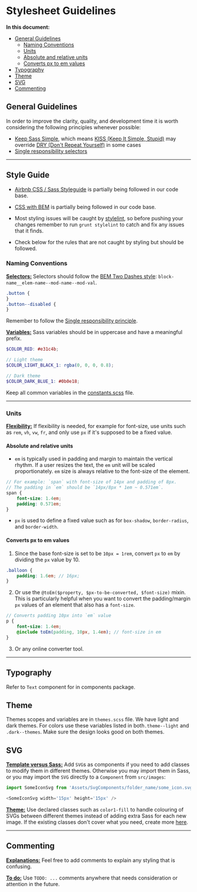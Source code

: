 # Stylesheet Guidelines

**In this document:**

-   [General Guidelines](#general-guidelines)
    -   [Naming Conventions](#naming-conventions)
    -   [Units](#units)
    -   [Absolute and relative units](#absolute-and-relative-units)
    -   [Converts px to em values](#converts-px-to-em-values)
-   [Typography](#typography)
-   [Theme](#theme)
-   [SVG](#svg)
-   [Commenting](#commenting)

## General Guidelines

In order to improve the clarity, quality, and development time it is worth considering the following principles whenever possible:

-   [Keep Sass Simple](https://www.sitepoint.com/keep-sass-simple/), which means [KISS (Keep It Simple, Stupid)](https://en.wikipedia.org/wiki/KISS_principle) may override [DRY (Don't Repeat Yourself)](https://en.wikipedia.org/wiki/Don't_repeat_yourself) in some cases
-   [Single responsibility selectors](https://en.bem.info/methodology/css/#single-responsibility-principle)

---

## Style Guide

-   [Airbnb CSS / Sass Styleguide](https://github.com/airbnb/css/blob/master/README.md) is partially being followed in our code base.

-   [CSS with BEM](https://en.bem.info/methodology/css/) is partially being followed in our code base.

-   Most styling issues will be caught by [stylelint](https://github.com/stylelint/stylelint/blob/master/README.md), so before pushing your changes remember to run `grunt stylelint` to catch and fix any issues that it finds.

-   Check below for the rules that are not caught by styling but should be followed.

### Naming Conventions

<a id="naming-conventions-selectors"></a>
**[Selectors:](#naming-conventions-selectors)** Selectors should follow the [BEM Two Dashes style](https://en.bem.info/methodology/naming-convention/#two-dashes-style): `block-name__elem-name--mod-name--mod-val`.

```scss
.button {
}
.button--disabled {
}
```

Remember to follow the [Single responsibility principle](https://en.bem.info/methodology/css/#single-responsibility-principle).

<a id="naming-conventions-variables"></a>
**[Variables:](#naming-conventions-variables)** Sass variables should be in uppercase and have a meaningful prefix.

```scss
$COLOR_RED: #e31c4b;

// Light theme
$COLOR_LIGHT_BLACK_1: rgba(0, 0, 0, 0.8);

// Dark theme
$COLOR_DARK_BLUE_1: #0b0e18;
```

Keep all common variables in the [constants.scss](https://github.com/binary-com/deriv-app/blob/master/src/sass/app/_common/base/constants.scss) file.

---

### Units

<a id="units-flexibility"></a>
**[Flexibility:](#units-flexibility)** If flexibility is needed, for example for font-size, use units such as `rem`, `vh`, `vw`, `fr`, and only use `px` if it's supposed to be a fixed value.

#### Absolute and relative units

-   `em` is typically used in padding and margin to maintain the vertical rhythm. If a user resizes the text, the `em` unit will be scaled proportionately. `em` size is always relative to the font-size of the element.

```scss
// For example: `span` with font-size of 14px and padding of 8px.
// The padding in `em` should be `14px/8px * 1em ~ 0.571em`.
span {
    font-size: 1.4em;
    padding: 0.571em;
}
```

-   `px` is used to define a fixed value such as for `box-shadow`, `border-radius`, and `border-width`.

#### Converts px to em values

1. Since the base font-size is set to be `10px = 1rem`, convert `px` to `em` by dividing the `px` value by 10.

```scss
.balloon {
    padding: 1.6em; // 16px;
}
```

2. Or use the `@toEm($property, $px-to-be-converted, $font-size)` mixin. This is particularly helpful when you want to convert the padding/margin `px` values of an element that also has a `font-size`.

```scss
// Converts padding 10px into `em` value
p {
    font-size: 1.4em;
    @include toEm(padding, 10px, 1.4em); // font-size in em
}
```

3. Or any online converter tool.

---

## Typography

Refer to `Text` component for in components package.

## Theme

Themes scopes and variables are in `themes.scss` file.
We have light and dark themes. For colors use these variables listed in both`.theme--light` and `.dark--themes`.
Make sure the design looks good on both themes.

## SVG

<a id="svg-template-versus-sass"></a>
**[Template versus Sass:](#svg-template-versus-sass)** Add `SVG`s as components if you need to add classes to modify them in different themes. Otherwise you may import them in Sass, or you may import the `SVG` directly to a `Component` from `src/images`:

```JavaScript
import SomeIconSvg from 'Assets/SvgComponents/folder_name/some_icon.svg';

<SomeIconSvg width='15px' height='15px' />
```

<a id="svg-theme"></a>
**[Theme:](#svg-theme)** Use declared classes such as `color1-fill` to handle colouring of SVGs between different themes instead of adding extra Sass for each new image. If the existing classes don't cover what you need, create more [here](https://github.com/binary-com/deriv-app/blob/master/src/sass/app/_common/inline_icons.scss#L1-L10).

---

## Commenting

<a id="commenting-explanations"></a>
**[Explanations:](#commenting-explanations)** Feel free to add comments to explain any styling that is confusing.

<a id="commenting-todo"></a>
**[To do:](#commenting-todo)** Use `TODO: ...` comments anywhere that needs consideration or attention in the future.
